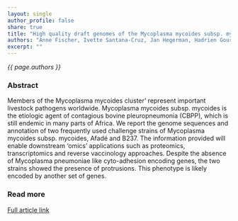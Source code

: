 ```yaml
---
layout: single
author_profile: false
share: true
title: "High quality draft genomes of the Mycoplasma mycoides subsp. mycoides challenge strains Afadé and B237"
authors: "Anne Fischer, Ivette Santana-Cruz, Jan Hegerman, Hadrien Gourlé, Elise Schieck, Mathieu Lambert, Suvarna Nadendla, Hezron Wesonga, Rachel A. Miller, Sanjay Vashee, Johann Weber, Jochen Meens, Joachim Frey and Joerg Jores"
excerpt: ""
---
```


*{{ page.authors }}*

### Abstract

Members of the Mycoplasma mycoides cluster’ represent important livestock
pathogens worldwide. Mycoplasma mycoides subsp. mycoides is the etiologic agent
of contagious bovine pleuropneumonia (CBPP), which is still endemic in many
parts of Africa. We report the genome sequences and annotation of two
frequently used challenge strains of Mycoplasma mycoides subsp. mycoides,
Afadé and B237. The information provided will enable downstream ‘omics’
applications such as proteomics, transcriptomics and reverse vaccinology
approaches. Despite the absence of Mycoplasma pneumoniae like cyto-adhesion
encoding genes, the two strains showed the presence of protrusions. This
phenotype is likely encoded by another set of genes.

### Read more

[Full article link](https://standardsingenomics.biomedcentral.com/articles/10.1186/s40793-015-0067-0)
